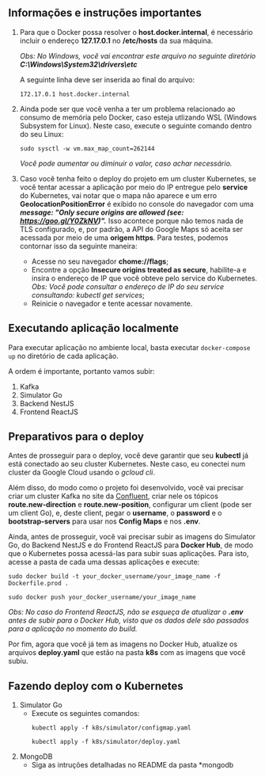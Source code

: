 ## Informações e instruções importantes

1. Para que o Docker possa resolver o **host.docker.internal**, é necessário incluir o endereço **127.17.0.1** no **/etc/hosts** da sua máquina.

    *Obs: No Windows, você vai encontrar este arquivo no seguinte diretório **C:\Windows\System32\drivers\etc***

    A seguinte linha deve ser inserida ao final do arquivo:

    `172.17.0.1 host.docker.internal`

2. Ainda pode ser que você venha a ter um problema relacionado ao consumo de memória pelo Docker, caso esteja utlizando WSL (Windows Subsystem for Linux). Neste caso, execute o seguinte comando dentro do seu Linux:

    `sudo sysctl -w vm.max_map_count=262144`

    *Você pode aumentar ou diminuir o valor, caso achar necessário.*

3. Caso você tenha feito o deploy do projeto em um cluster Kubernetes, se você tentar acessar a aplicação por meio do IP entregue pelo **service** do Kubernetes, vai notar que o mapa não aparece e um erro **GeolocationPositionError** é exibido no console do navegador com uma ***message: "Only secure origins are allowed (see: https://goo.gl/Y0ZkNV)".*** Isso acontece porque não temos nada de TLS configurado, e, por padrão, a API do Google Maps só aceita ser acessada por meio de uma **origem https**. Para testes, podemos contornar isso da seguinte maneira:

    * Acesse no seu navegador **chome://flags**;
    * Encontre a opção **Insecure origins treated as secure**, habilite-a e insira o endereço de IP que você obteve pelo service do Kubernetes.
    *Obs: Você pode consultar o endereço de IP do seu service consultando: kubectl get services*;
    * Reinicie o navegador e tente acessar novamente.

## Executando aplicação localmente

Para executar aplicação no ambiente local, basta executar `docker-compose up` no diretório de cada aplicação.

A ordem é importante, portanto vamos subir:
1. Kafka
2. Simulator Go
3. Backend NestJS
4. Frontend ReactJS

## Preparativos para o deploy

Antes de prosseguir para o deploy, você deve garantir que seu **kubectl** já está conectado ao seu cluster Kubernetes. Neste caso, eu conectei num cluster da Google Cloud usando o *gcloud cli*.

Além disso, do modo como o projeto foi desenvolvido, você vai precisar criar um cluster Kafka no site da [Confluent](https://confluent.cloud/), criar nele os tópicos **route.new-direction** e **route.new-position**, configurar um client (pode ser um client Go), e, deste client, pegar o **username**, o **password** e o **bootstrap-servers** para usar nos **Config Maps** e nos **.env**.

Ainda, antes de prosseguir, você vai precisar subir as imagens do Simulator Go, do Backend NestJS e do Frontend ReactJS para **Docker Hub**, de modo que o Kubernetes possa acessá-las para subir suas aplicações. Para isto, acesse a pasta de cada uma dessas aplicações e execute:

```
sudo docker build -t your_docker_username/your_image_name -f Dockerfile.prod .

sudo docker push your_docker_username/your_image_name
```
*Obs: No caso do Frontend ReactJS, não se esqueça de atualizar o **.env** antes de subir para o Docker Hub, visto que os dados dele são passados para a aplicação no momento do build.*

Por fim, agora que você já tem as imagens no Docker Hub, atualize os arquivos **deploy.yaml** que estão na pasta **k8s** com as imagens que você subiu.

## Fazendo deploy com o Kubernetes

1. Simulator Go
    * Execute os seguintes comandos:
        ```
        kubectl apply -f k8s/simulator/configmap.yaml

        kubectl apply -f k8s/simulator/deploy.yaml
        ```
2. MongoDB
    * Siga as intruções detalhadas no README da pasta *mongodb